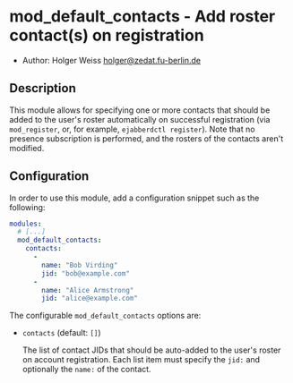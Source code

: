 mod_default_contacts - Add roster contact(s) on registration
============================================================

* Author: Holger Weiss <holger@zedat.fu-berlin.de>


Description
-----------

This module allows for specifying one or more contacts that should be
added to the user's roster automatically on successful registration (via
`mod_register`, or, for example, `ejabberdctl register`).  Note that no
presence subscription is performed, and the rosters of the contacts aren't
modified.


Configuration
-------------

In order to use this module, add a configuration snippet such as the
following:

```yaml
modules:
  # [...]
  mod_default_contacts:
    contacts:
      -
        name: "Bob Virding"
        jid: "bob@example.com"
      -
        name: "Alice Armstrong"
        jid: "alice@example.com"
```

The configurable `mod_default_contacts` options are:

- `contacts` (default: `[]`)

  The list of contact JIDs that should be auto-added to the user's roster
  on account registration.  Each list item must specify the `jid:` and
  optionally the `name:` of the contact.
